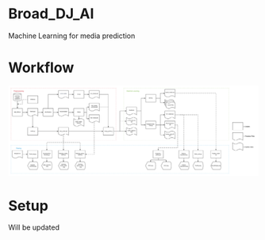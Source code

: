 # Broad_DJ_AI
Machine Learning for media prediction

# Workflow
![Image of workflow](https://github.com/Douwe-Spaanderman/Broad_DJ_AI/blob/master/ML_workflows.png)

# Setup
Will be updated